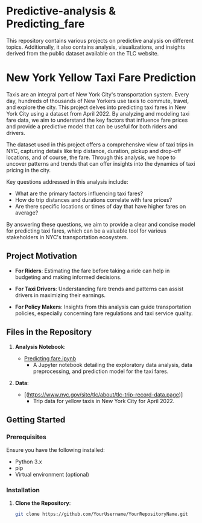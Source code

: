 # Predictive-analysis & Predicting_fare
This repository contains various projects on predictive analysis on different topics. Additionally, it also contains analysis, visualizations, and insights derived from the public dataset available on the TLC website.

# New York Yellow Taxi Fare Prediction

Taxis are an integral part of New York City's transportation system. Every day, hundreds of thousands of New Yorkers use taxis to commute, travel, and explore the city. This project delves into predicting taxi fares in New York City using a dataset from April 2022. By analyzing and modeling taxi fare data, we aim to understand the key factors that influence fare prices and provide a predictive model that can be useful for both riders and drivers.

The dataset used in this project offers a comprehensive view of taxi trips in NYC, capturing details like trip distance, duration, pickup and drop-off locations, and of course, the fare. Through this analysis, we hope to uncover patterns and trends that can offer insights into the dynamics of taxi pricing in the city.

Key questions addressed in this analysis include:
- What are the primary factors influencing taxi fares?
- How do trip distances and durations correlate with fare prices?
- Are there specific locations or times of day that have higher fares on average?

By answering these questions, we aim to provide a clear and concise model for predicting taxi fares, which can be a valuable tool for various stakeholders in NYC's transportation ecosystem.

## Project Motivation

- **For Riders**: Estimating the fare before taking a ride can help in budgeting and making informed decisions.
  
- **For Taxi Drivers**: Understanding fare trends and patterns can assist drivers in maximizing their earnings.
  
- **For Policy Makers**: Insights from this analysis can guide transportation policies, especially concerning fare regulations and taxi service quality.

## Files in the Repository

1. **Analysis Notebook**: 
   - [Predicting fare.ipynb](https://github.com/Saisudhirn/Predicting_fare/blob/main/Predicting%20fare.ipynb)
     - A Jupyter notebook detailing the exploratory data analysis, data preprocessing, and prediction model for the taxi fares.
     
2. **Data**:
   - [(https://www.nyc.gov/site/tlc/about/tlc-trip-record-data.page)]
     - Trip data for yellow taxis in New York City for April 2022.

## Getting Started

### Prerequisites

Ensure you have the following installed:
- Python 3.x
- pip
- Virtual environment (optional)

### Installation

1. **Clone the Repository**:
   ```bash
   git clone https://github.com/YourUsername/YourRepositoryName.git

